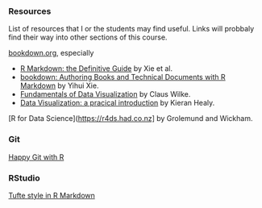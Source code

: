 ### Resources

List of resources that I or the students may find useful. Links will probbaly find their way into other sections of this course.

[bookdown.org](https://bookdown.org), especially

- [R Markdown: the Definitive Guide](https://bookdown.org/yihui/rmarkdown/) by Xie et al.
- [bookdown: Authoring Books and Technical Documents with R Markdown](https://bookdown.org/yihui/bookdown/) by Yihui Xie.
- [Fundamentals of Data Visualization](https://serialmentor.com/dataviz/) by Claus Wilke.
- [Data Visualization: a pracical introduction](https://socviz.co) by Kieran Healy.


[R for Data Science](https://r4ds.had.co.nz] by Grolemund and Wickham.

### Git

[Happy Git with R](http://happygitwithr.com)

### RStudio

[Tufte style in R Markdown](http://rstudio.github.io/tufte/)

